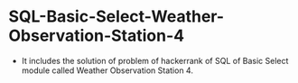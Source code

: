 # SQL-Basic-Select-Weather-Observation-Station-4
- It includes the solution of problem of hackerrank of SQL of Basic Select module called Weather Observation Station 4.
